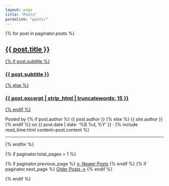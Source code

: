 ```yaml
---
layout: page
title: "Posts"
permalink: "posts/"
---
```


{% for post in paginator.posts %}

<article class="post-preview">
  <a href="{{ post.url | prepend: site.baseurl | replace: '//', '/' }}">
    <h2 class="post-title">{{ post.title }}</h2>
    {% if post.subtitle %}
    <h3 class="post-subtitle">{{ post.subtitle }}</h3>
    {% else %}
    <h3 class="post-subtitle">
      {{ post.excerpt | strip_html | truncatewords: 15 }}
    </h3>
    {% endif %}
  </a>
  <p class="post-meta">
    Posted by {% if post.author %} {{ post.author }} {% else %} {{ site.author
    }} {% endif %} on {{ post.date | date: '%B %d, %Y' }} &middot; {% include
    read_time.html content=post.content %}
  </p>
</article>

<hr />

{% endfor %}

<!-- Pager -->

{% if paginator.total_pages > 1 %}

<div class="clearfix">
  {% if paginator.previous_page %}
  <a
    class="btn btn-primary float-left"
    href="{{ paginator.previous_page_path | prepend: site.baseurl | replace: '//', '/' }}"
    >&larr; Newer<span class="d-none d-md-inline"> Posts</span></a>
  {% endif %} {% if paginator.next_page %}
  <a
    class="btn btn-primary float-right"
    href="{{ paginator.next_page_path | prepend: site.baseurl | replace: '//', '/' }}"
    >Older<span class="d-none d-md-inline"> Posts</span> &rarr;</a
  >
  {% endif %}
</div>

{% endif %}
